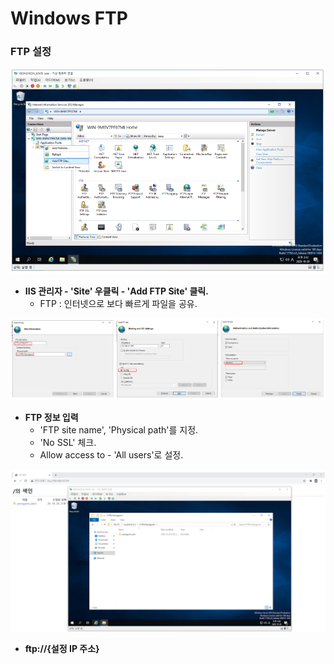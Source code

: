 # Windows FTP

### FTP 설정

![1](img3/1.PNG)

* **IIS 관리자 - 'Site' 우클릭 - 'Add FTP Site' 클릭.**
  * FTP : 인터넷으로 보다 빠르게 파일을 공유.

![2](img3/2.PNG)

* **FTP 정보 입력**
  * 'FTP site name', 'Physical path'를 지정.
  * 'No SSL' 체크.
  * Allow access to - 'All users'로 설정.

![3](img3/3.PNG)

* **ftp://{설정 IP 주소}**